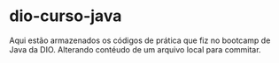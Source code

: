 # dio-curso-java
Aqui estão armazenados os códigos de prática que fiz no bootcamp de Java da DIO.
Alterando contéudo de um arquivo local para commitar.